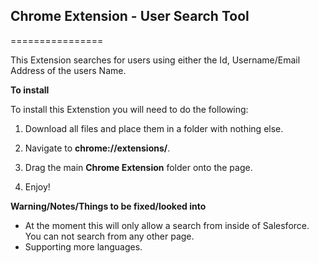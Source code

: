 ## Chrome Extension - User Search Tool
================

This Extension searches for users using either the Id, Username/Email Address of the users Name.

**To install**

To install this Extenstion you will need to do the following:

1) Download all files and place them in a folder with nothing else.

2) Navigate to **chrome://extensions/**.

3) Drag the main **Chrome Extension** folder onto the page.

4) Enjoy!

**Warning/Notes/Things to be fixed/looked into**

- At the moment this will only allow a search from inside of Salesforce. You can not search from any other page.
- Supporting more languages.